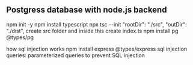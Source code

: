 ## Postgress database with node.js backend
npm init -y 
npm install typescript 
npx tsc --init 
"rootDir": "./src",  "outDir": "./dist",
create src folder and inside this create index.ts
npm install pg @types/pg

how sql injection works
npm install express @types/express
sql injection queries: parameterized queries to prevent SQL injection